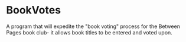 # BookVotes
A program that will expedite the "book voting" process for the Between Pages book club- it allows book titles to be entered and voted upon.
